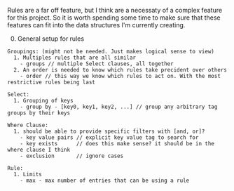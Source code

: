 Rules are a far off feature, but I think are a necessaty of a complex feature for this project. So it is
worth spending some time to make sure that these features can fit into the data structures I'm currently
creating.


0. General setup for rules
```
Groupings: (might not be needed. Just makes logical sense to view)
  1. Multiples rules that are all similar
    - groups // multiple Select clauses, all together
  2. An order is needed to know which rules take precident over others
    - order // this way we know which rules to act on. With the most restrictive rules being last

Select:
  1. Grouping of keys
    - group by - [key0, key1, key2, ...] // group any arbitrary tag groups by their keys

Where Clause:
  1. should be able to provide specific filters with [and, or]?
    - key value pairs // explicit key value tag to search for
    - key exists      // does this make sense? it should be in the where clause I think
    - exclusion       // ignore cases

Rule:
  1. Limits
    - max - max number of entries that can be using a rule
```
